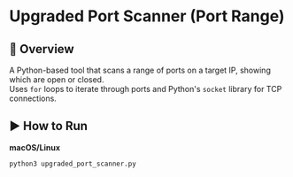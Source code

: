 # Upgraded Port Scanner (Port Range)

## 📌 Overview
A Python-based tool that scans a range of ports on a target IP, showing which are open or closed.  
Uses `for` loops to iterate through ports and Python's `socket` library for TCP connections.

## ▶️ How to Run
**macOS/Linux**
```bash
python3 upgraded_port_scanner.py
